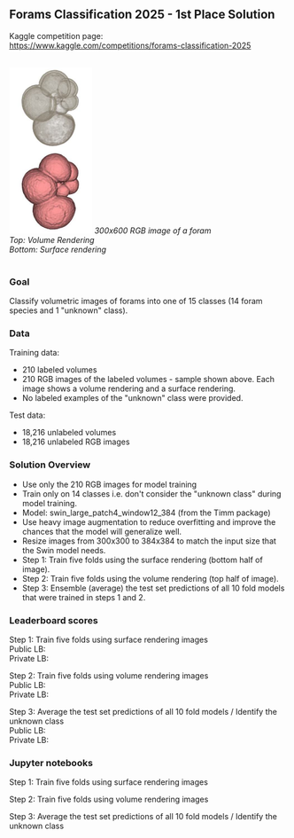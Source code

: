 ## Forams Classification 2025 - 1st Place Solution

Kaggle competition page:<br>
https://www.kaggle.com/competitions/forams-classification-2025

<br>
<img src="https://github.com/vbookshelf/Forams-2025-Kaggle-Comp-Solution/blob/main/images/labelled_foram_00002.jpg" height="300"></img>
<i>300x600 RGB image of a foram<br>
  Top: Volume Rendering<br>
  Bottom: Surface rendering</i><br>
<br>

### Goal

Classify volumetric images of forams into one of 15 classes (14 foram species and 1 "unknown" class).

### Data

Training data:
- 210 labeled volumes
- 210 RGB images of the labeled volumes - sample shown above. Each image shows a volume rendering and a surface rendering.
- No labeled examples of the "unknown" class were provided.

Test data:
- 18,216 unlabeled volumes
- 18,216 unlabeled RGB images

### Solution Overview
- Use only the 210 RGB images for model training
- Train only on 14 classes i.e. don't consider the "unknown class" during model training.
- Model: swin_large_patch4_window12_384 (from the Timm package)
- Use heavy image augmentation to reduce overfitting and improve the chances that the model will generalize well.
- Resize images from 300x300 to 384x384 to match the input size that the Swin model needs.
- Step 1: Train five folds using the surface rendering (bottom half of image).
- Step 2: Train five folds using the volume rendering (top half of image).
- Step 3: Ensemble (average) the test set predictions of all 10 fold models that were trained in steps 1 and 2.

### Leaderboard scores
Step 1: Train five folds using surface rendering images<br>
Public LB:<br>
Private LB:<br>

Step 2: Train five folds using volume rendering images<br>
Public LB:<br>
Private LB:<br>

Step 3: Average the test set predictions of all 10 fold models / Identify the unknown class<br>
Public LB:<br>
Private LB:<br>


### Jupyter notebooks
Step 1: Train five folds using surface rendering images

Step 2: Train five folds using volume rendering images

Step 3: Average the test set predictions of all 10 fold models  / Identify the unknown class

